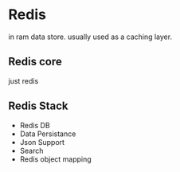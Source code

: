 # Redis

in ram data store. usually used as a caching layer.

## Redis core

just redis

## Redis Stack

- Redis DB
- Data Persistance
- Json Support
- Search
- Redis object mapping